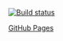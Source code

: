 [![Build status](https://ci.appveyor.com/api/projects/status/hqebxon7q2ev63o8?svg=true)](https://ci.appveyor.com/project/solarlime/ahj-homework-2-2)

[GitHub Pages](https://solarlime.github.io/ahj-homework-2.2/)
